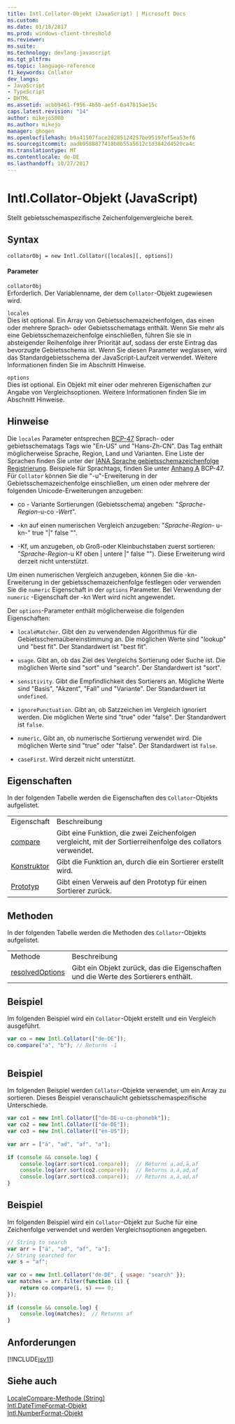 ```yaml
---
title: Intl.Collator-Objekt (JavaScript) | Microsoft Docs
ms.custom: 
ms.date: 01/18/2017
ms.prod: windows-client-threshold
ms.reviewer: 
ms.suite: 
ms.technology: devlang-javascript
ms.tgt_pltfrm: 
ms.topic: language-reference
f1_keywords: Collator
dev_langs:
- JavaScript
- TypeScript
- DHTML
ms.assetid: acbb9461-f956-4b5b-ae5f-6a47815ae15c
caps.latest.revision: "14"
author: mikejo5000
ms.author: mikejo
manager: ghogen
ms.openlocfilehash: b9a41507face20285124257be95197ef5ea53ef6
ms.sourcegitcommit: aadb9588877418b8b55a5612c1d3842d4520ca4c
ms.translationtype: MT
ms.contentlocale: de-DE
ms.lasthandoff: 10/27/2017
---
```

# <a name="intlcollator-object-javascript"></a>Intl.Collator-Objekt (JavaScript)
Stellt gebietsschemaspezifische Zeichenfolgenvergleiche bereit.  
  
## <a name="syntax"></a>Syntax  
  
```  
collatorObj = new Intl.Collator([locales][, options])  
```  
  
#### <a name="parameters"></a>Parameter  
 `collatorObj`  
 Erforderlich. Der Variablenname, der dem `Collator`-Objekt zugewiesen wird.  
  
 `locales`  
 Dies ist optional. Ein Array von Gebietsschemazeichenfolgen, das einen oder mehrere Sprach- oder Gebietsschematags enthält. Wenn Sie mehr als eine Gebietsschemazeichenfolge einschließen, führen Sie sie in absteigender Reihenfolge ihrer Priorität auf, sodass der erste Eintrag das bevorzugte Gebietsschema ist. Wenn Sie diesen Parameter weglassen, wird das Standardgebietsschema der JavaScript-Laufzeit verwendet. Weitere Informationen finden Sie im Abschnitt Hinweise.  
  
 `options`  
 Dies ist optional. Ein Objekt mit einer oder mehreren Eigenschaften zur Angabe von Vergleichsoptionen. Weitere Informationen finden Sie im Abschnitt Hinweise.  
  
## <a name="remarks"></a>Hinweise  
 Die `locales` Parameter entsprechen [BCP-47](http://tools.ietf.org/html/rfc5646) Sprach- oder gebietsschematags Tags wie "En-US" und "Hans-Zh-CN". Das Tag enthält möglicherweise Sprache, Region, Land und Varianten. Eine Liste der Sprachen finden Sie unter der [IANA Sprache gebietsschemazeichenfolge Registrierung](http://go.microsoft.com/fwlink/p/?linkid=227303). Beispiele für Sprachtags, finden Sie unter [Anhang A](http://tools.ietf.org/html/rfc5646#appendix-A) BCP-47. Für `Collator` können Sie die "-u"-Erweiterung in der Gebietsschemazeichenfolge einschließen, um einen oder mehrere der folgenden Unicode-Erweiterungen anzugeben:  
  
-   co - Variante Sortierungen (Gebietsschema) angeben: "*Sprache*-*Region*-u-co -*Wert*".  
  
-   -kn auf einen numerischen Vergleich anzugeben: "*Sprache*-*Region*- u-kn-" true "&#124;" false "".  
  
-   -Kf, um anzugeben, ob Groß-oder Kleinbuchstaben zuerst sortieren: "*Sprache*-*Region*-u Kf oben &#124; untere &#124;" false ""). Diese Erweiterung wird derzeit nicht unterstützt.  
  
 Um einen numerischen Vergleich anzugeben, können Sie die -kn-Erweiterung in der gebietsschemazeichenfolge festlegen oder verwenden Sie die `numeric` Eigenschaft in der `options` Parameter. Bei Verwendung der `numeric` -Eigenschaft der -kn Wert wird nicht angewendet.  
  
 Der `options`-Parameter enthält möglicherweise die folgenden Eigenschaften:  
  
-   `localeMatcher`. Gibt den zu verwendenden Algorithmus für die Gebietsschemaübereinstimmung an. Die möglichen Werte sind "lookup" und "best fit". Der Standardwert ist "best fit".  
  
-   `usage`. Gibt an, ob das Ziel des Vergleichs Sortierung oder Suche ist. Die möglichen Werte sind "sort" und "search". Der Standardwert ist "sort".  
  
-   `sensitivity`. Gibt die Empfindlichkeit des Sortierers an. Mögliche Werte sind "Basis", "Akzent", "Fall" und "Variante". Der Standardwert ist `undefined`.  
  
-   `ignorePunctuation`. Gibt an, ob Satzzeichen im Vergleich ignoriert werden. Die möglichen Werte sind "true" oder "false". Der Standardwert ist `false`.  
  
-   `numeric`. Gibt an, ob numerische Sortierung verwendet wird. Die möglichen Werte sind "true" oder "false". Der Standardwert ist `false`.  
  
-   `caseFirst`. Wird derzeit nicht unterstützt.  
  
## <a name="properties"></a>Eigenschaften  
 In der folgenden Tabelle werden die Eigenschaften des `Collator`-Objekts aufgelistet.  
  
|||  
|-|-|  
|Eigenschaft|Beschreibung|  
|[compare](../../javascript/reference/compare-property-intl-collator.md)|Gibt eine Funktion, die zwei Zeichenfolgen vergleicht, mit der Sortierreihenfolge des collators verwendet.|  
|[Konstruktor](../../javascript/reference/constructor-property-intl-collator.md)|Gibt die Funktion an, durch die ein Sortierer erstellt wird.|  
|[Prototyp](../../javascript/reference/prototype-property-intl-collator.md)|Gibt einen Verweis auf den Prototyp für einen Sortierer zurück.|  
  
## <a name="methods"></a>Methoden  
 In der folgenden Tabelle werden die Methoden des `Collator`-Objekts aufgelistet.  
  
|||  
|-|-|  
|Methode|Beschreibung|  
|[resolvedOptions](../../javascript/reference/resolvedoptions-method-intl-collator.md)|Gibt ein Objekt zurück, das die Eigenschaften und die Werte des Sortierers enthält.|  
  
## <a name="example"></a>Beispiel  
 Im folgenden Beispiel wird ein `Collator`-Objekt erstellt und ein Vergleich ausgeführt.  
  
```JavaScript  
var co = new Intl.Collator(["de-DE"]);  
co.compare("a", "b"); // Returns -1  
  
```  
  
## <a name="example"></a>Beispiel  
 Im folgenden Beispiel werden `Collator`-Objekte verwendet, um ein Array zu sortieren. Dieses Beispiel veranschaulicht gebietsschemaspezifische Unterschiede.  
  
```JavaScript  
var co1 = new Intl.Collator(["de-DE-u-co-phonebk"]);  
var co2 = new Intl.Collator(["de-DE"]);  
var co3 = new Intl.Collator(["en-US"]);  
  
var arr = ["ä", "ad", "af", "a"];  
  
if (console && console.log) {  
    console.log(arr.sort(co1.compare));  // Returns a,ad,ä,af  
    console.log(arr.sort(co2.compare));  // Returns a,ä,ad,af  
    console.log(arr.sort(co3.compare));  // Returns a,ä,ad,af  
}  
```  
  
## <a name="example"></a>Beispiel  
 Im folgenden Beispiel wird ein `Collator`-Objekt zur Suche für eine Zeichenfolge verwendet und werden Vergleichsoptionen angegeben.  
  
```JavaScript  
// String to search  
var arr = ["ä", "ad", "af", "a"];  
// String searched for  
var s = "af";  
  
var co = new Intl.Collator("de-DE", { usage: "search" });  
var matches = arr.filter(function (i) {  
    return co.compare(i, s) === 0;  
});  
  
if (console && console.log) {  
    console.log(matches);  // Returns af  
}  
```  
  
## <a name="requirements"></a>Anforderungen  
 [!INCLUDE[jsv11](../../javascript/reference/includes/jsv11-md.md)]  
  
## <a name="see-also"></a>Siehe auch  
 [LocaleCompare-Methode (String)](../../javascript/reference/localecompare-method-string-javascript.md)   
 [Intl.DateTimeFormat-Objekt](../../javascript/reference/intl-datetimeformat-object-javascript.md)   
 [Intl.NumberFormat-Objekt](../../javascript/reference/intl-numberformat-object-javascript.md)
